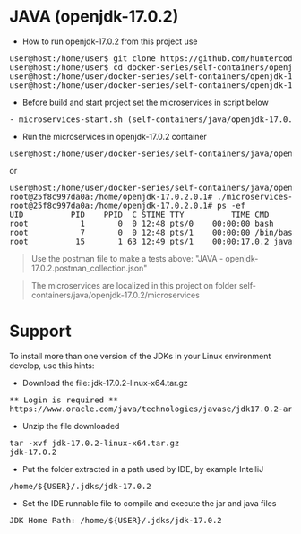 # JAVA (openjdk-17.0.2)

- How to run openjdk-17.0.2 from this project use

<pre>
user@host:/home/user$ git clone https://github.com/huntercodexs/docker-series.git .
user@host:/home/user$ cd docker-series/self-containers/openjdk-17.0.2
user@host:/home/user/docker-series/self-containers/openjdk-17.0.2$ docker-compose up --build
user@host:/home/user/docker-series/self-containers/openjdk-17.0.2$ docker-compose start
</pre>

- Before build and start project set the microservices in script below

<pre>
- microservices-start.sh (self-containers/java/openjdk-17.0.2/microservices/microservices-start.sh)
</pre>

- Run the microservices in openjdk-17.0.2 container

<pre>
user@host:/home/user/docker-series/self-containers/java/openjdk-17.0.2$ docker exec -it openjdk-17.0.2 ./microservices-start.sh
</pre>

or

<pre>
user@host:/home/user/docker-series/self-containers/java/openjdk-17.0.2$ docker exec -it openjdk-17.0.2 /bin/bash
root@25f8c997da0a:/home/openjdk-17.0.2.0.1# ./microservices-start.sh
root@25f8c997da0a:/home/openjdk-17.0.2.0.1# ps -ef
UID          PID    PPID  C STIME TTY          TIME CMD
root           1       0  0 12:48 pts/0    00:00:00 bash
root           7       0  0 12:48 pts/1    00:00:00 /bin/bash
root          15       1 63 12:49 pts/1    00:00:17.0.2 java -jar SIMPLE-API-USERS-0.0.1-SNAPSHOT.jar
</pre>

> Use the postman file to make a tests above: "JAVA - openjdk-17.0.2.postman_collection.json"

> The microservices are localized in this project on folder self-containers/java/openjdk-17.0.2/microservices


# Support

To install more than one version of the JDKs in your Linux environment develop, use this hints:

- Download the file: jdk-17.0.2-linux-x64.tar.gz
<pre>
** Login is required **
https://www.oracle.com/java/technologies/javase/jdk17.0.2-archive-downloads.html
</pre>

- Unzip the file downloaded
<pre>
tar -xvf jdk-17.0.2-linux-x64.tar.gz
jdk-17.0.2
</pre>

- Put the folder extracted in a path used by IDE, by example IntelliJ
<pre>
/home/${USER}/.jdks/jdk-17.0.2
</pre>

- Set the IDE runnable file to compile and execute the jar and java files
<pre>
JDK Home Path: /home/${USER}/.jdks/jdk-17.0.2
</pre>

